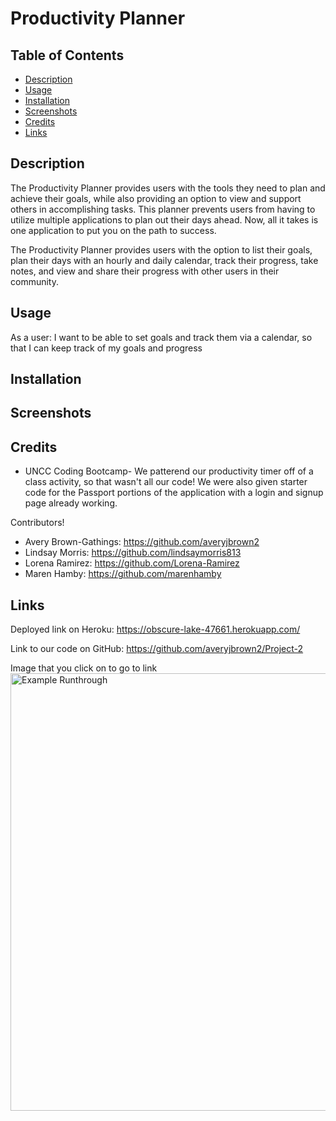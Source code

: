 # Productivity Planner

## Table of Contents
* [Description](#description)
* [Usage](#usage)
* [Installation](#installation)
* [Screenshots](#screenshots)
* [Credits](#credits)
* [Links](#links)

## Description
The Productivity Planner provides users with the tools they need to plan and achieve their goals, while also providing an option to view and support others in accomplishing tasks. This planner prevents users from having to utilize multiple applications to plan out their days ahead. Now, all it takes is one application to put you on the path to success.

The Productivity Planner provides users with the option to list their goals, plan their days with an hourly and daily calendar, track their progress, take notes, and view and share their progress with other users in their community. 

## Usage
As a user:
I want to be able to set goals and track them via a calendar, so that I can keep track of my goals and progress


## Installation


## Screenshots


## Credits
* UNCC Coding Bootcamp- We patterend our productivity timer off of a class activity, so that wasn't all our code! We were also given starter code for the Passport portions of the application with a login and signup page already working.

Contributors!
* Avery Brown-Gathings: https://github.com/averyjbrown2
* Lindsay Morris: https://github.com/lindsaymorris813
* Lorena Ramirez: https://github.com/Lorena-Ramirez
* Maren Hamby: https://github.com/marenhamby

## Links

Deployed link on Heroku: https://obscure-lake-47661.herokuapp.com/

Link to our code on GitHub: https://github.com/averyjbrown2/Project-2




Image that you click on to go to link
<a href="https://obscure-lake-47661.herokuapp.com/" target="_blank"><img src="./assets/terminal_screenshot.PNG" 
alt="Example Runthrough" width="700"/></a>